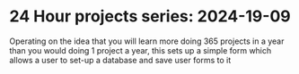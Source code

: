 # 24 Hour projects series: 2024-19-09
Operating on the idea that you will learn more doing 365 projects in a year than you would doing 1 project a year, this sets up a simple form which allows a user to set-up a database and save user forms to it